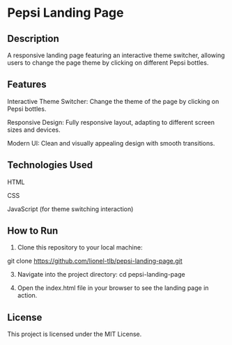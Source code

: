 # Pepsi Landing Page

## Description
A responsive landing page featuring an interactive theme switcher, allowing users to change the page theme by clicking on different Pepsi bottles.

## Features
Interactive Theme Switcher: Change the theme of the page by clicking on Pepsi bottles.

Responsive Design: Fully responsive layout, adapting to different screen sizes and devices.

Modern UI: Clean and visually appealing design with smooth transitions.

## Technologies Used
HTML

CSS

JavaScript (for theme switching interaction)

## How to Run

1. Clone this repository to your local machine:
   
git clone https://github.com/lionel-tlb/pepsi-landing-page.git

3. Navigate into the project directory: cd pepsi-landing-page

4. Open the index.html file in your browser to see the landing page in action.

## License
This project is licensed under the MIT License.
